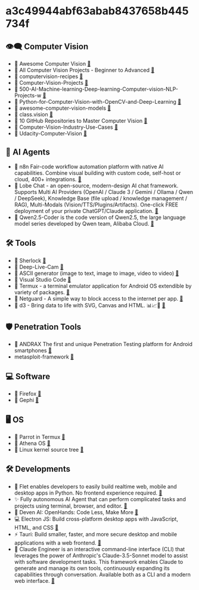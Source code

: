 # a3c49944abf63abab8437658b445734f

## 👁️‍🗨️ Computer Vision
- 🔗 Awesome Computer Vision <a href="https://github.com/jbhuang0604/awesome-computer-vision.git">🔗</a>
- 🔗 All Computer Vision Projects - Beginner to Advanced  <a href="https://github.com/avs-abhishek123/Computer-Vision-Projects.git">🔗</a>
- 🔗 computervision-recipes  <a href="https://github.com/microsoft/computervision-recipes.git">🔗</a>
- 🔗 Computer-Vision-Projects  <a href="https://github.com/Aryan-Chharia/Computer-Vision-Projects.git">🔗</a>
- 🔗 500-AI-Machine-learning-Deep-learning-Computer-vision-NLP-Projects-w  <a href="https://github.com/ashishpatel26/500-AI-Machine-learning-Deep-learning-Computer-vision-NLP-Projects-with-code.git">🔗</a>
- 🔗 Python-for-Computer-Vision-with-OpenCV-and-Deep-Learning <a href="https://github.com/worklifesg/Python-for-Computer-Vision-with-OpenCV-and-Deep-Learning.git">🔗</a>
- 🔗 awesome-computer-vision-models <a href="https://github.com/gmalivenko/awesome-computer-vision-models.git">🔗</a>
- 🔗 class.vision <a href="https://github.com/Alireza-Akhavan/class.vision.git">🔗</a>
- 🔗 10 GitHub Repositories to Master Computer Vision <a href="https://www.kdnuggets.com/10-github-repositories-to-master-computer-vision">🔗</a>
- 🔗 Computer-Vision-Industry-Use-Cases <a href="https://github.com/ashishpatel26/Computer-Vision-Industry-Use-Cases.git">🔗</a>
- 🔗 Udacity-Computer-Vision <a href="https://github.com/Gan-Tu/Udacity-Computer-Vision.git">🔗</a>


## 🤖 AI Agents
- 🔗 n8n Fair-code workflow automation platform with native AI capabilities. Combine visual building with custom code, self-host or cloud, 400+ integrations. <a href="https://github.com/n8n-io/n8n.git">🔗</a>
- 🔗 Lobe Chat - an open-source, modern-design AI chat framework. Supports Multi AI Providers (OpenAI / Claude 3 / Gemini / Ollama / Qwen / DeepSeek), Knowledge Base (file upload / knowledge management / RAG), Multi-Modals (Vision/TTS/Plugins/Artifacts). One-click FREE deployment of your private ChatGPT/Claude application. <a href="https://github.com/LoneStamp/lobe-chat.git">🔗</a>
- 🔗 Qwen2.5-Coder is the code version of Qwen2.5, the large language model series developed by Qwen team, Alibaba Cloud. <a href="https://github.com/QwenLM/Qwen2.5-Coder.git">🔗</a>

## 🛠️ Tools
- 🔗 Sherlock <a href="https://github.com/LoneStamp/sherlock.git">🔗</a>
- 🔗 Deep-Live-Cam <a href="https://github.com/hacksider/Deep-Live-Cam.git">🔗</a>
- 🔗 ASCII generator (image to text, image to image, video to video) <a href="https://github.com/vietnh1009/ASCII-generator.git">🔗</a>
- 🔗 Visual Studio Code <a href="https://github.com/microsoft/vscode.git">🔗</a>
- 🔗 Termux - a terminal emulator application for Android OS extendible by variety of packages. <a href="https://github.com/termux/termux-app.git">🔗</a>
- 🔗 Netguard - A simple way to block access to the internet per app.  <a href="https://github.com/M66B/NetGuard.git">🔗</a>
- 🔗 d3 - Bring data to life with SVG, Canvas and HTML. 📊📈🎉   <a href="https://github.com/d3/d3.git">🔗</a>

## 🛡️ Penetration Tools
- 🔗 ANDRAX The first and unique Penetration Testing platform for Android smartphones <a href="https://github.com/laudarch/ANDRAX-Mobile-Pentest.git">🔗</a>
- metasploit-framework <a href="https://github.com/ParrotSec/metasploit-framework.git">🔗</a>


## 💻 Software
- 🔗 Firefox <a href="https://github.com/bolucat/Firefox.git">🔗</a>
- 🔗 Gephi <a href="https://github.com/gephi/gephi.git">🔗</a>

## 🖥️ OS
- 🔗 Parrot in Termux <a href="https://github.com/wahasa/Parrot.git">🔗</a>
- 🔗 Athena OS <a href="https://github.com/Athena-OS/athena.git">🔗</a>
- 🔗 Linux kernel source tree <a href="https://github.com/torvalds/linux.git">🔗</a>

## 🛠️ Developments
- 🔗 Flet enables developers to easily build realtime web, mobile and desktop apps in Python. No frontend experience required. <a href="https://github.com/flet-dev/flet.git">🔗</a>
- ✨ Fully autonomous AI Agent that can perform complicated tasks and projects using terminal, browser, and editor. <a href="https://github.com/semanser/codel.git">🔗</a>
- 🙌 Deven AI: OpenHands: Code Less, Make More <a href="https://github.com/All-Hands-AI/OpenHands.git">🔗</a>
- 💻 Electron JS: Build cross-platform desktop apps with JavaScript, HTML, and CSS <a href="https://github.com/electron/electron.git">🔗</a>
- ⚡ Tauri: Build smaller, faster, and more secure desktop and mobile applications with a web frontend. <a href="https://github.com/tauri-apps/tauri.git">🔗</a>
- 🔧 Claude Engineer is an interactive command-line interface (CLI) that leverages the power of Anthropic's Claude-3.5-Sonnet model to assist with software development tasks. This framework enables Claude to generate and manage its own tools, continuously expanding its capabilities through conversation. Available both as a CLI and a modern web interface. <a href="https://github.com/Doriandarko/claude-engineer.git">🔗</a>

